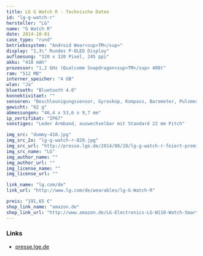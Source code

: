 ```yaml
---
title: LG G Watch R - Technische Daten
id: "lg-g-watch-r"
hersteller: "LG"
name: "G Watch R"
date: 2014-10-01
case_type: "rund"
betriebssystem: "Android Wear<sup>TM</sup>"
display: "1,3\" Rundes P-OLED Display"
aufloesung: "320 x 320 Pixel, 245 ppi"
akku: "410 mAh"
prozessor: "1,2 GHz (Qualcomm Snapdragon<sup>TM</sup> 400)"
ram: "512 MB"
interner_speicher: "4 GB"
wlan: "Ja"
bluetooth: "Bluetooth 4.0"
konnektivitaet: ""
sensoren: "Beschleunigungssensor, Gyroskop, Kompass, Barometer, Pulsmesser, Schrittzähler"
gewicht: "62 g"
abmessungen: "46,4 x 53,6 x 9,7 mm"
ip_zertifikat: "IP67"
sonstiges: "Leder Armband, auswechselbar mit Standard 22 mm Pitch"

img_src: "dummy-410.jpg"
img_src_2x: "lg-g-watch-r-820.jpg"
img_src_url: "http://presse.lge.de/2014/08/28/lg-g-watch-r-feiert-premiere-auf-ifa/"
img_src_name: "LG"
img_author_name: ""
img_author_url: ""
img_license_name: ""
img_license_url: ""

link_name: "lg.com/de"
link_url: "http://www.lg.com/de/wearables/lg-G-Watch-R"

preis: "191,65 €"
shop_link_name: "amazon.de"
shop_link_url: "http://www.amazon.de/LG-Electronics-LG-W110-Watch-Smartwatch/dp/B00P2K6N2M"
---
```


### Links
* [presse.lge.de](http://presse.lge.de/2014/08/28/lg-g-watch-r-feiert-premiere-auf-ifa/)
